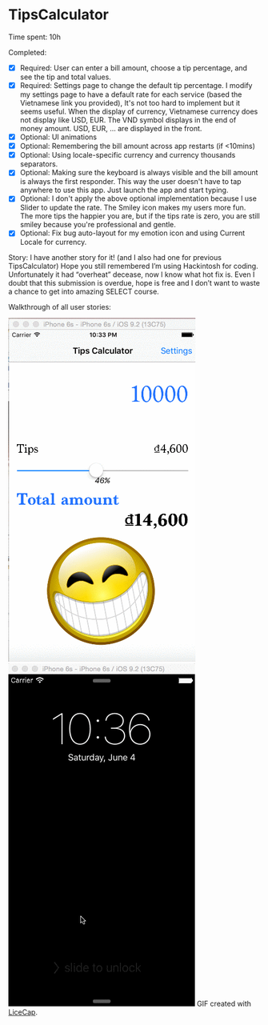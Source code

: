 # TipsCalculator
Time spent: 10h 

Completed:

* [x] Required: User can enter a bill amount, choose a tip percentage, and see the tip and total values.
* [x] Required: Settings page to change the default tip percentage. I modify my settings page to have a default rate for each service (based the Vietnamese link you provided), It's not too hard to implement but it seems useful. When the display of currency, Vietnamese currency does not display like USD, EUR. The VND symbol displays in the end of money amount. USD, EUR, ... are displayed in the front.
* [x] Optional: UI animations
* [x] Optional: Remembering the bill amount across app restarts (if <10mins)
* [x] Optional: Using locale-specific currency and currency thousands separators.
* [x] Optional: Making sure the keyboard is always visible and the bill amount is always the first responder. This way the user doesn't have to tap anywhere to use this app. Just launch the app and start typing.
* [x] Optional: I don't apply the above optional implementation because I use Slider to update the rate. The Smiley icon makes my users more fun. The more tips the happier you are, but if the tips rate is zero, you are still smiley because you're professional and gentle.
* [x] Optional: Fix bug auto-layout for my emotion icon and using Current Locale for currency.

Story: 
I have another story for it! (and I also had one for previous TipsCalculator) Hope you still remembered I’m using Hackintosh for coding. Unfortunately it had “overheat” decease, now I know what hot fix is. Even I doubt that this submission is overdue, hope is free and I don’t want to waste a chance to get into amazing SELECT course. 

Walkthrough of all user stories:

![Video Walkthrough](TipsCalculator/TipsCalculator/vietnam-demo.gif)
![Video Walkthrough](TipsCalculator/TipsCalculator/usa-demo.gif)
GIF created with [LiceCap](http://www.cockos.com/licecap/).